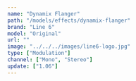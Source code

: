 ```yaml
---
name: "Dynamix Flanger"
path: "/models/effects/dynamix-flanger"
brand: "Line 6"
model: "Original"
url: ""
image: "../../../images/line6-logo.jpg"
type: ["Modulation"]
channel: ["Mono", "Stereo"]
update: ["1.06"]
---
```

